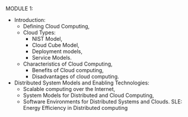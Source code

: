 MODULE 1:

- Introduction:
  - Defining Cloud Computing,
  - Cloud Types:
    - NIST Model,
    - Cloud Cube Model,
    - Deployment models,
    - Service Models.
  - Characteristics of Cloud Computing,
    - Benefits of Cloud computing,
    - Disadvantages of cloud computing.
- Distributed System Models and Enabling Technologies:
  - Scalable computing over the Internet,
  - System Models for Distributed and Cloud Computing,
  - Software Environments for Distributed Systems and Clouds.
    SLE: Energy Efficiency in Distributed computing
